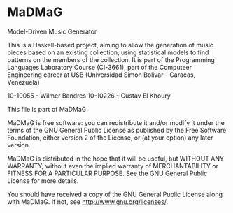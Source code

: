 MaDMaG
======

Model-Driven Music Generator

This is a Haskell-based project, aiming to allow the generation of music pieces based on an existing collection,
using statistical models to find patterns on the members of the collection. It is part of the Programming Languages 
Laboratory Course (CI-3661), part of the Computeer Engineering career at USB (Universidad Simon Bolivar - 
Caracas, Venezuela)

10-10055 - Wilmer Bandres
10-10226 - Gustav El Khoury

This file is part of MaDMaG.

MaDMaG is free software: you can redistribute it and/or modify
it under the terms of the GNU General Public License as published by
the Free Software Foundation, either version 2 of the License, or
(at your option) any later version.

MaDMaG is distributed in the hope that it will be useful,
but WITHOUT ANY WARRANTY; without even the implied warranty of
MERCHANTABILITY or FITNESS FOR A PARTICULAR PURPOSE.  See the
GNU General Public License for more details.

You should have received a copy of the GNU General Public License
along with MaDMaG.  If not, see <http://www.gnu.org/licenses/>.
